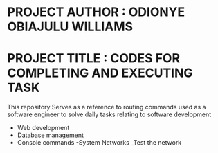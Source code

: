 # PROJECT AUTHOR : ODIONYE OBIAJULU WILLIAMS
# PROJECT TITLE : CODES FOR COMPLETING AND EXECUTING TASK 

This repository Serves as a reference to routing commands used as a software engineer to solve daily tasks relating to software development
- Web development
- Database management
- Console commands
-System Networks
_Test the network